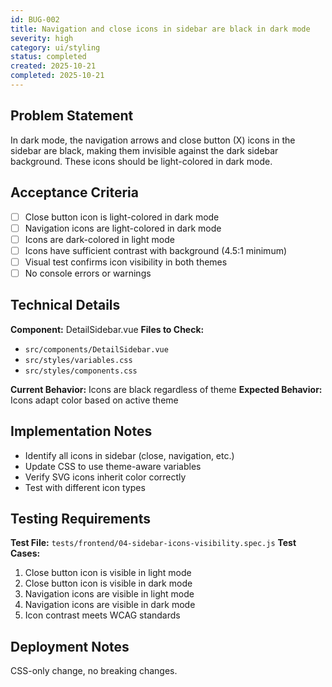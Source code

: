 ```yaml
---
id: BUG-002
title: Navigation and close icons in sidebar are black in dark mode
severity: high
category: ui/styling
status: completed
created: 2025-10-21
completed: 2025-10-21
---
```


## Problem Statement
In dark mode, the navigation arrows and close button (X) icons in the sidebar are black, making them invisible against the dark sidebar background. These icons should be light-colored in dark mode.

## Acceptance Criteria
- [ ] Close button icon is light-colored in dark mode
- [ ] Navigation icons are light-colored in dark mode
- [ ] Icons are dark-colored in light mode
- [ ] Icons have sufficient contrast with background (4.5:1 minimum)
- [ ] Visual test confirms icon visibility in both themes
- [ ] No console errors or warnings

## Technical Details
**Component:** DetailSidebar.vue
**Files to Check:**
- `src/components/DetailSidebar.vue`
- `src/styles/variables.css`
- `src/styles/components.css`

**Current Behavior:** Icons are black regardless of theme
**Expected Behavior:** Icons adapt color based on active theme

## Implementation Notes
- Identify all icons in sidebar (close, navigation, etc.)
- Update CSS to use theme-aware variables
- Verify SVG icons inherit color correctly
- Test with different icon types

## Testing Requirements
**Test File:** `tests/frontend/04-sidebar-icons-visibility.spec.js`
**Test Cases:**
1. Close button icon is visible in light mode
2. Close button icon is visible in dark mode
3. Navigation icons are visible in light mode
4. Navigation icons are visible in dark mode
5. Icon contrast meets WCAG standards

## Deployment Notes
CSS-only change, no breaking changes.
